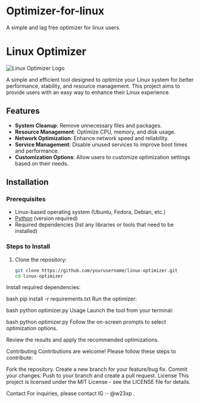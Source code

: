 # Optimizer-for-linux
A simple and lag free optimizer for linux users.

# Linux Optimizer

![Linux Optimizer Logo](path/to/logo.png) <!-- Replace with the path to your logo -->

A simple and efficient tool designed to optimize your Linux system for better performance, stability, and resource management. This project aims to provide users with an easy way to enhance their Linux experience.

## Features

- **System Cleanup**: Remove unnecessary files and packages.
- **Resource Management**: Optimize CPU, memory, and disk usage.
- **Network Optimization**: Enhance network speed and reliability.
- **Service Management**: Disable unused services to improve boot times and performance.
- **Customization Options**: Allow users to customize optimization settings based on their needs.

## Installation

### Prerequisites

- Linux-based operating system (Ubuntu, Fedora, Debian, etc.)
- [Python](https://www.python.org/downloads/) (version required)
- Required dependencies (list any libraries or tools that need to be installed)

### Steps to Install

1. Clone the repository:
   ```bash
   git clone https://github.com/yourusername/linux-optimizer.git
   cd linux-optimizer
Install required dependencies:

bash
pip install -r requirements.txt
Run the optimizer:

bash
python optimizer.py
Usage
Launch the tool from your terminal:

bash
python optimizer.py
Follow the on-screen prompts to select optimization options.

Review the results and apply the recommended optimizations.

Contributing
Contributions are welcome! Please follow these steps to contribute:

Fork the repository.
Create a new branch for your feature/bug fix.
Commit your changes.
Push to your branch and create a pull request.
License
This project is licensed under the MIT License - see the LICENSE file for details.

Contact
For inquiries, please contact IG :- @w23xp .






